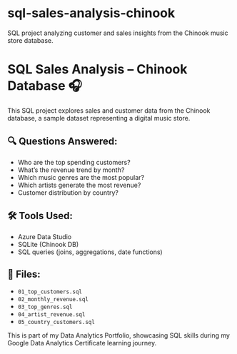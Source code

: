 # sql-sales-analysis-chinook
SQL project analyzing customer and sales insights from the Chinook music store database.

# SQL Sales Analysis – Chinook Database 🎧

This SQL project explores sales and customer data from the Chinook database, a sample dataset representing a digital music store.

## 🔍 Questions Answered:
- Who are the top spending customers?
- What’s the revenue trend by month?
- Which music genres are the most popular?
- Which artists generate the most revenue?
- Customer distribution by country?

## 🛠️ Tools Used:
- Azure Data Studio
- SQLite (Chinook DB)
- SQL queries (joins, aggregations, date functions)

## 📁 Files:
- `01_top_customers.sql`
- `02_monthly_revenue.sql`
- `03_top_genres.sql`
- `04_artist_revenue.sql`
- `05_country_customers.sql`

This is part of my Data Analytics Portfolio, showcasing SQL skills during my Google Data Analytics Certificate learning journey.
